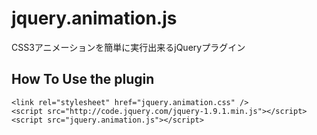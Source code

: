 jquery.animation.js
=========

CSS3アニメーションを簡単に実行出来るjQueryプラグイン


How To Use the plugin
---------

    <link rel="stylesheet" href="jquery.animation.css" />
    <script src="http://code.jquery.com/jquery-1.9.1.min.js"></script>
    <script src="jquery.animation.js"></script>
